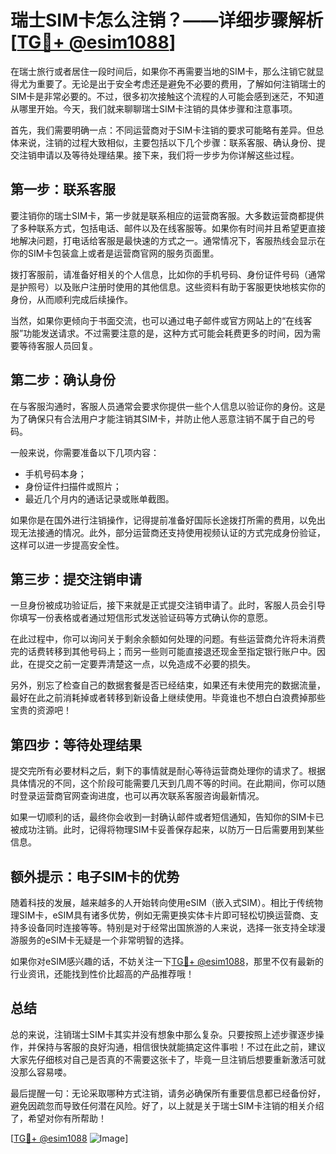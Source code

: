 # 瑞士SIM卡怎么注销？——详细步骤解析[[TG💪+ @esim1088](https://t.me/s/esim1088)]

在瑞士旅行或者居住一段时间后，如果你不再需要当地的SIM卡，那么注销它就显得尤为重要了。无论是出于安全考虑还是避免不必要的费用，了解如何注销瑞士的SIM卡是非常必要的。不过，很多初次接触这个流程的人可能会感到迷茫，不知道从哪里开始。今天，我们就来聊聊瑞士SIM卡注销的具体步骤和注意事项。

首先，我们需要明确一点：不同运营商对于SIM卡注销的要求可能略有差异。但总体来说，注销的过程大致相似，主要包括以下几个步骤：联系客服、确认身份、提交注销申请以及等待处理结果。接下来，我们将一步步为你详解这些过程。

## 第一步：联系客服

要注销你的瑞士SIM卡，第一步就是联系相应的运营商客服。大多数运营商都提供了多种联系方式，包括电话、邮件以及在线客服等。如果你有时间并且希望更直接地解决问题，打电话给客服是最快速的方式之一。通常情况下，客服热线会显示在你的SIM卡包装盒上或者是运营商官网的服务页面里。

拨打客服前，请准备好相关的个人信息，比如你的手机号码、身份证件号码（通常是护照号）以及账户注册时使用的其他信息。这些资料有助于客服更快地核实你的身份，从而顺利完成后续操作。

当然，如果你更倾向于书面交流，也可以通过电子邮件或官方网站上的“在线客服”功能发送请求。不过需要注意的是，这种方式可能会耗费更多的时间，因为需要等待客服人员回复。

## 第二步：确认身份

在与客服沟通时，客服人员通常会要求你提供一些个人信息以验证你的身份。这是为了确保只有合法用户才能注销其SIM卡，并防止他人恶意注销不属于自己的号码。

一般来说，你需要准备以下几项内容：
- 手机号码本身；
- 身份证件扫描件或照片；
- 最近几个月内的通话记录或账单截图。

如果你是在国外进行注销操作，记得提前准备好国际长途拨打所需的费用，以免出现无法接通的情况。此外，部分运营商还支持使用视频认证的方式完成身份验证，这样可以进一步提高安全性。

## 第三步：提交注销申请

一旦身份被成功验证后，接下来就是正式提交注销申请了。此时，客服人员会引导你填写一份表格或者通过短信形式发送验证码等方式确认你的意愿。

在此过程中，你可以询问关于剩余余额如何处理的问题。有些运营商允许将未消费完的话费转移到其他号码上；而另一些则可能直接退还现金至指定银行账户中。因此，在提交之前一定要弄清楚这一点，以免造成不必要的损失。

另外，别忘了检查自己的数据套餐是否已经结束，如果还有未使用完的数据流量，最好在此之前消耗掉或者转移到新设备上继续使用。毕竟谁也不想白白浪费掉那些宝贵的资源吧！

## 第四步：等待处理结果

提交完所有必要材料之后，剩下的事情就是耐心等待运营商处理你的请求了。根据具体情况的不同，这个阶段可能需要几天到几周不等的时间。在此期间，你可以随时登录运营商官网查询进度，也可以再次联系客服咨询最新情况。

如果一切顺利的话，最终你会收到一封确认邮件或者短信通知，告知你的SIM卡已被成功注销。此时，记得将物理SIM卡妥善保存起来，以防万一日后需要用到某些信息。

## 额外提示：电子SIM卡的优势

随着科技的发展，越来越多的人开始转向使用eSIM（嵌入式SIM）。相比于传统物理SIM卡，eSIM具有诸多优势，例如无需更换实体卡片即可轻松切换运营商、支持多设备同时连接等等。特别是对于经常出国旅游的人来说，选择一张支持全球漫游服务的eSIM卡无疑是一个非常明智的选择。

如果你对eSIM感兴趣的话，不妨关注一下[TG💪+ @esim1088](https://t.me/s/esim1088)，那里不仅有最新的行业资讯，还能找到性价比超高的产品推荐哦！

## 总结

总的来说，注销瑞士SIM卡其实并没有想象中那么复杂。只要按照上述步骤逐步操作，并保持与客服的良好沟通，相信很快就能搞定这件事啦！不过在此之前，建议大家先仔细核对自己是否真的不需要这张卡了，毕竟一旦注销后想要重新激活可就没那么容易喽。

最后提醒一句：无论采取哪种方式注销，请务必确保所有重要信息都已经备份好，避免因疏忽而导致任何潜在风险。好了，以上就是关于瑞士SIM卡注销的相关介绍了，希望对你有所帮助！

[[TG💪+ @esim1088](https://t.me/s/esim1088) ![Image](https://i.postimg.cc/4NQfJmqS/Snipaste-2025-05-13-00-14-12.png)]